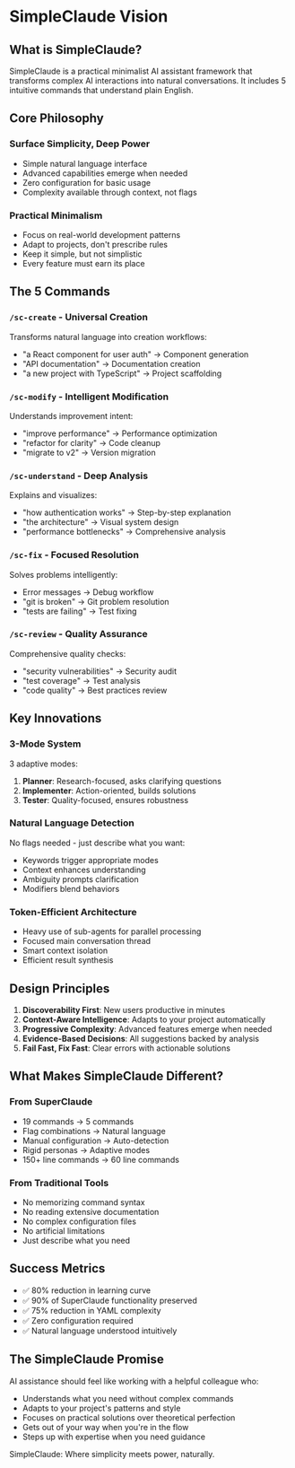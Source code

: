 # SimpleClaude Vision

## What is SimpleClaude?

SimpleClaude is a practical minimalist AI assistant framework that transforms complex AI interactions into natural conversations. It includes 5 intuitive commands that understand plain English.

## Core Philosophy

### Surface Simplicity, Deep Power

- Simple natural language interface
- Advanced capabilities emerge when needed
- Zero configuration for basic usage
- Complexity available through context, not flags

### Practical Minimalism

- Focus on real-world development patterns
- Adapt to projects, don't prescribe rules
- Keep it simple, but not simplistic
- Every feature must earn its place

## The 5 Commands

### `/sc-create` - Universal Creation

Transforms natural language into creation workflows:

- "a React component for user auth" → Component generation
- "API documentation" → Documentation creation
- "a new project with TypeScript" → Project scaffolding

### `/sc-modify` - Intelligent Modification

Understands improvement intent:

- "improve performance" → Performance optimization
- "refactor for clarity" → Code cleanup
- "migrate to v2" → Version migration

### `/sc-understand` - Deep Analysis

Explains and visualizes:

- "how authentication works" → Step-by-step explanation
- "the architecture" → Visual system design
- "performance bottlenecks" → Comprehensive analysis

### `/sc-fix` - Focused Resolution

Solves problems intelligently:

- Error messages → Debug workflow
- "git is broken" → Git problem resolution
- "tests are failing" → Test fixing

### `/sc-review` - Quality Assurance

Comprehensive quality checks:

- "security vulnerabilities" → Security audit
- "test coverage" → Test analysis
- "code quality" → Best practices review

## Key Innovations

### 3-Mode System

3 adaptive modes:

1. **Planner**: Research-focused, asks clarifying questions
2. **Implementer**: Action-oriented, builds solutions
3. **Tester**: Quality-focused, ensures robustness

### Natural Language Detection

No flags needed - just describe what you want:

- Keywords trigger appropriate modes
- Context enhances understanding
- Ambiguity prompts clarification
- Modifiers blend behaviors

### Token-Efficient Architecture

- Heavy use of sub-agents for parallel processing
- Focused main conversation thread
- Smart context isolation
- Efficient result synthesis

## Design Principles

1. **Discoverability First**: New users productive in minutes
2. **Context-Aware Intelligence**: Adapts to your project automatically
3. **Progressive Complexity**: Advanced features emerge when needed
4. **Evidence-Based Decisions**: All suggestions backed by analysis
5. **Fail Fast, Fix Fast**: Clear errors with actionable solutions

## What Makes SimpleClaude Different?

### From SuperClaude

- 19 commands → 5 commands
- Flag combinations → Natural language
- Manual configuration → Auto-detection
- Rigid personas → Adaptive modes
- 150+ line commands → 60 line commands

### From Traditional Tools

- No memorizing command syntax
- No reading extensive documentation
- No complex configuration files
- No artificial limitations
- Just describe what you need

## Success Metrics

- ✅ 80% reduction in learning curve
- ✅ 90% of SuperClaude functionality preserved
- ✅ 75% reduction in YAML complexity
- ✅ Zero configuration required
- ✅ Natural language understood intuitively

## The SimpleClaude Promise

AI assistance should feel like working with a helpful colleague who:

- Understands what you need without complex commands
- Adapts to your project's patterns and style
- Focuses on practical solutions over theoretical perfection
- Gets out of your way when you're in the flow
- Steps up with expertise when you need guidance

SimpleClaude: Where simplicity meets power, naturally.
